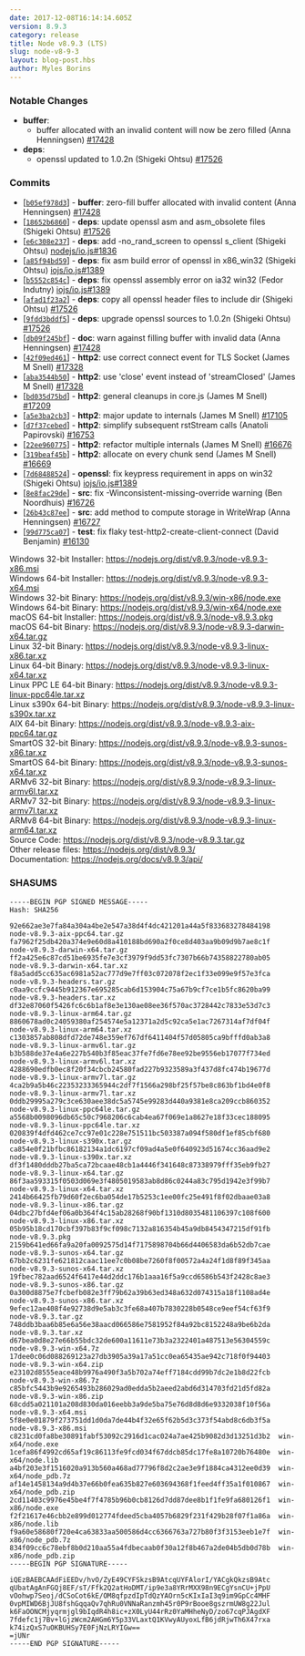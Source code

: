 ```yaml
---
date: 2017-12-08T16:14:14.605Z
version: 8.9.3
category: release
title: Node v8.9.3 (LTS)
slug: node-v8-9-3
layout: blog-post.hbs
author: Myles Borins
---
```


### Notable Changes

- **buffer**:
  - buffer allocated with an invalid content will now be zero filled (Anna Henningsen) [#17428](https://github.com/nodejs/node/pull/17428)
- **deps**:
  - openssl updated to 1.0.2n (Shigeki Ohtsu) [#17526](https://github.com/nodejs/node/pull/17526)

### Commits

- [[`b05ef978d3`](https://github.com/nodejs/node/commit/b05ef978d3)] - **buffer**: zero-fill buffer allocated with invalid content (Anna Henningsen) [#17428](https://github.com/nodejs/node/pull/17428)
- [[`18652b6860`](https://github.com/nodejs/node/commit/18652b6860)] - **deps**: update openssl asm and asm_obsolete files (Shigeki Ohtsu) [#17526](https://github.com/nodejs/node/pull/17526)
- [[`e6c308e237`](https://github.com/nodejs/node/commit/e6c308e237)] - **deps**: add -no_rand_screen to openssl s_client (Shigeki Ohtsu) [nodejs/io.js#1836](https://github.com/nodejs/io.js/pull/1836)
- [[`a85f94bd59`](https://github.com/nodejs/node/commit/a85f94bd59)] - **deps**: fix asm build error of openssl in x86_win32 (Shigeki Ohtsu) [iojs/io.js#1389](https://github.com/iojs/io.js/pull/1389)
- [[`b5552c854c`](https://github.com/nodejs/node/commit/b5552c854c)] - **deps**: fix openssl assembly error on ia32 win32 (Fedor Indutny) [iojs/io.js#1389](https://github.com/iojs/io.js/pull/1389)
- [[`afad1f23a2`](https://github.com/nodejs/node/commit/afad1f23a2)] - **deps**: copy all openssl header files to include dir (Shigeki Ohtsu) [#17526](https://github.com/nodejs/node/pull/17526)
- [[`9fdd3bddf5`](https://github.com/nodejs/node/commit/9fdd3bddf5)] - **deps**: upgrade openssl sources to 1.0.2n (Shigeki Ohtsu) [#17526](https://github.com/nodejs/node/pull/17526)
- [[`db09f245bf`](https://github.com/nodejs/node/commit/db09f245bf)] - **doc**: warn against filling buffer with invalid data (Anna Henningsen) [#17428](https://github.com/nodejs/node/pull/17428)
- [[`42f09ed461`](https://github.com/nodejs/node/commit/42f09ed461)] - **http2**: use correct connect event for TLS Socket (James M Snell) [#17328](https://github.com/nodejs/node/pull/17328)
- [[`aba3544b50`](https://github.com/nodejs/node/commit/aba3544b50)] - **http2**: use 'close' event instead of 'streamClosed' (James M Snell) [#17328](https://github.com/nodejs/node/pull/17328)
- [[`bd035d75bd`](https://github.com/nodejs/node/commit/bd035d75bd)] - **http2**: general cleanups in core.js (James M Snell) [#17209](https://github.com/nodejs/node/pull/17209)
- [[`a5e3ba2cb3`](https://github.com/nodejs/node/commit/a5e3ba2cb3)] - **http2**: major update to internals (James M Snell) [#17105](https://github.com/nodejs/node/pull/17105)
- [[`d7f37cebed`](https://github.com/nodejs/node/commit/d7f37cebed)] - **http2**: simplify subsequent rstStream calls (Anatoli Papirovski) [#16753](https://github.com/nodejs/node/pull/16753)
- [[`22ee960775`](https://github.com/nodejs/node/commit/22ee960775)] - **http2**: refactor multiple internals (James M Snell) [#16676](https://github.com/nodejs/node/pull/16676)
- [[`319beaf45b`](https://github.com/nodejs/node/commit/319beaf45b)] - **http2**: allocate on every chunk send (James M Snell) [#16669](https://github.com/nodejs/node/pull/16669)
- [[`7d68488524`](https://github.com/nodejs/node/commit/7d68488524)] - **openssl**: fix keypress requirement in apps on win32 (Shigeki Ohtsu) [iojs/io.js#1389](https://github.com/iojs/io.js/pull/1389)
- [[`8e8fac29de`](https://github.com/nodejs/node/commit/8e8fac29de)] - **src**: fix -Winconsistent-missing-override warning (Ben Noordhuis) [#16726](https://github.com/nodejs/node/pull/16726)
- [[`26b43c87ee`](https://github.com/nodejs/node/commit/26b43c87ee)] - **src**: add method to compute storage in WriteWrap (Anna Henningsen) [#16727](https://github.com/nodejs/node/pull/16727)
- [[`99d775ca07`](https://github.com/nodejs/node/commit/99d775ca07)] - **test**: fix flaky test-http2-create-client-connect (David Benjamin) [#16130](https://github.com/nodejs/node/pull/16130)

Windows 32-bit Installer: https://nodejs.org/dist/v8.9.3/node-v8.9.3-x86.msi \
Windows 64-bit Installer: https://nodejs.org/dist/v8.9.3/node-v8.9.3-x64.msi \
Windows 32-bit Binary: https://nodejs.org/dist/v8.9.3/win-x86/node.exe \
Windows 64-bit Binary: https://nodejs.org/dist/v8.9.3/win-x64/node.exe \
macOS 64-bit Installer: https://nodejs.org/dist/v8.9.3/node-v8.9.3.pkg \
macOS 64-bit Binary: https://nodejs.org/dist/v8.9.3/node-v8.9.3-darwin-x64.tar.gz \
Linux 32-bit Binary: https://nodejs.org/dist/v8.9.3/node-v8.9.3-linux-x86.tar.xz \
Linux 64-bit Binary: https://nodejs.org/dist/v8.9.3/node-v8.9.3-linux-x64.tar.xz \
Linux PPC LE 64-bit Binary: https://nodejs.org/dist/v8.9.3/node-v8.9.3-linux-ppc64le.tar.xz \
Linux s390x 64-bit Binary: https://nodejs.org/dist/v8.9.3/node-v8.9.3-linux-s390x.tar.xz \
AIX 64-bit Binary: https://nodejs.org/dist/v8.9.3/node-v8.9.3-aix-ppc64.tar.gz \
SmartOS 32-bit Binary: https://nodejs.org/dist/v8.9.3/node-v8.9.3-sunos-x86.tar.xz \
SmartOS 64-bit Binary: https://nodejs.org/dist/v8.9.3/node-v8.9.3-sunos-x64.tar.xz \
ARMv6 32-bit Binary: https://nodejs.org/dist/v8.9.3/node-v8.9.3-linux-armv6l.tar.xz \
ARMv7 32-bit Binary: https://nodejs.org/dist/v8.9.3/node-v8.9.3-linux-armv7l.tar.xz \
ARMv8 64-bit Binary: https://nodejs.org/dist/v8.9.3/node-v8.9.3-linux-arm64.tar.xz \
Source Code: https://nodejs.org/dist/v8.9.3/node-v8.9.3.tar.gz \
Other release files: https://nodejs.org/dist/v8.9.3/ \
Documentation: https://nodejs.org/docs/v8.9.3/api/

### SHASUMS

```
-----BEGIN PGP SIGNED MESSAGE-----
Hash: SHA256

92e662ae3e7fa84a304a4be2e547a38d4f4dc421201a44a5f833683278484198  node-v8.9.3-aix-ppc64.tar.gz
fa7962f25db420a374e9e60d8a410188bd690a2f0ce8d403aa9b09d9b7ae8c1f  node-v8.9.3-darwin-x64.tar.gz
ff2a425e6c87cd51be6935fe7e3cf3979f9dd53fc7307b66b74358822780ab05  node-v8.9.3-darwin-x64.tar.xz
f8a5add5cc635ac6981a52ac777d9e7ff03c072078f2ec1f33e099e9f57e3fca  node-v8.9.3-headers.tar.gz
c0aa9ccfc9445b912367e695285cab6d153904c75a67b9cf7ce1b5fc8620ba99  node-v8.9.3-headers.tar.xz
df32e87060f5426fc6c6b1af8e3e130ae08ee36f570ac3728442c7833e53d7c3  node-v8.9.3-linux-arm64.tar.gz
8860678ad0c24059380af254574e5a12371a2d5c92ca5e1ac7267314af7df04f  node-v8.9.3-linux-arm64.tar.xz
c1303857ab808dfd72de748e359ef767df6411404f57d05805ca9bfffd0ab3a8  node-v8.9.3-linux-armv6l.tar.gz
b3b588de37e4a6e227b540b3f85eac37fe7fd6e78ee92be9556eb17077f734ed  node-v8.9.3-linux-armv6l.tar.xz
4288690edfb0ec8f20f34cbcb24580fad227b9323589a3f437d8fc474b19677d  node-v8.9.3-linux-armv7l.tar.gz
4ca2b9a5b46c22353233365944c2df7f1566a298bf25f57be8c863bf1bd4e0f8  node-v8.9.3-linux-armv7l.tar.xz
0ddb29995a279c3ce630aee38dc5a5745e99283d440a9381e8ca209ccb860352  node-v8.9.3-linux-ppc64le.tar.gz
a5568b0098096db65c50c7968206c6cab4ea67f069e1a8627e18f33cec188095  node-v8.9.3-linux-ppc64le.tar.xz
020839f4dfd462ce7cc97e01c228e751511bc503387a094f580df1ef85cbf680  node-v8.9.3-linux-s390x.tar.gz
ca854e0f21bfbc86182134a1dc6197cf09ad4a5e0f640923d51674cc36aad9e2  node-v8.9.3-linux-s390x.tar.xz
df3f1480dddb27ba5ca72bcaae48cb1a4446f341648c87338979fff35eb9fb27  node-v8.9.3-linux-x64.tar.gz
86f3aa593315f0503d069e3f4805019583ab8d86c0244a83c795d1942e3f99b7  node-v8.9.3-linux-x64.tar.xz
2414b66425fb79d60f2ec6ba054de17b5253c1ee00fc25e491f8f02dbaae03a8  node-v8.9.3-linux-x86.tar.gz
04dbc27bfd4ef06a0b364f4c15ab28268f90bf1310d8035481106397c108f600  node-v8.9.3-linux-x86.tar.xz
05b95b18cd170cbf397b83f9cf098c7132a816354b45a9db8454347215df91fb  node-v8.9.3.pkg
2159b641ed66fa9a20fa0092575d14f7175898704b66d4406583da6b52db7cae  node-v8.9.3-sunos-x64.tar.gz
67bb2c6231fe621812caac11ee7c0b08be7260f8f00572a4a24f1d8f89f345aa  node-v8.9.3-sunos-x64.tar.xz
19fbec782aad6524f6417e44d2ddc176b1aaa16f5a9ccd6586b543f2428c8ae3  node-v8.9.3-sunos-x86.tar.gz
0a300d8875e7fcbefb082e3ff79b62a39b63ed348a632d074315a18f1108ad4e  node-v8.9.3-sunos-x86.tar.xz
9efec12ae408f4e92738d9e5ab3c3fe68a407b7830228b0548ce9eef54cf63f9  node-v8.9.3.tar.gz
748ddb3baa6b85e6a56e38aacd066586e7581952f84a92bc8152248a9be6b2da  node-v8.9.3.tar.xz
d67bea0d8e27e66b55bdc32de600a11611e73b3a2322401a487513e56304559c  node-v8.9.3-win-x64.7z
17dee0c06d088269123a27db3905a39a17a51cc0ea65435ae942c718f0f94403  node-v8.9.3-win-x64.zip
e23102d8555eace48b9976a490f3a5b702a74eff7184cdd99b7dc2e1b8d22fcb  node-v8.9.3-win-x86.7z
c85bfc5443b9e9265493b286029ad0edda5b2aeed2abd6d314703fd21d5fd82a  node-v8.9.3-win-x86.zip
68cdd5a021101a208d830da016eebb3a9de5ba75e76d8d8d6e9332038f10f56a  node-v8.9.3-x64.msi
5f8e0e01879f273751dd1d0da7de44b4f32e65f62b5d3c373f54abd8c6db3f5a  node-v8.9.3-x86.msi
c8231cd0fa8be30891fabf53092c2916d1cac024a7ae425b9082d3d13251d3b2  win-x64/node.exe
1cefa86f4992cd65af19c86113fe9fcd034f67ddcb85dc17fe8a10720b76480e  win-x64/node.lib
a4bf203e3f1516020a913b560a468ad77796f8d2c2ae3e9f1884ca4312ee0d39  win-x64/node_pdb.7z
af14e1458134a9d4b37e66b0fea635b827e603694368f1feed4ff35a1f010867  win-x64/node_pdb.zip
2cd11403c9976e45be4f7f4785b96b0cb8126d7dd87dee8b1f1fe9fa680126f1  win-x86/node.exe
f2f21617e46cbb2e899d012774fdeed5cba4057b6829f231f429b28f07f1a86a  win-x86/node.lib
f9a60e58680f720e4ca63833aa500586d4cc6366763a727b80f3f3153eeb1e7f  win-x86/node_pdb.7z
834f09cc6c78ebf8b0d210aa55a4fdbecaab0f30a12f8b467a2de04b5db0d78b  win-x86/node_pdb.zip
-----BEGIN PGP SIGNATURE-----

iQEzBAEBCAAdFiEEDv/hvO/ZyE49CYFSkzsB9AtcqUYFAlorI/YACgkQkzsB9Atc
qUbatAgAnFGQj8EF/sT/Ffk2Q2atHoDMT/ip9e3a8YRrMXX98n9ECgYsnCU+jPpU
vOohwp7Seoj/dCSoCot6kE/OM8qfpzdIpTdQzYAOrn5cKIxIaI3q9im9GpCc4MHF
0vpMIWD6BjJU8fshGqqaQv7qhRu0VNNaRanzmh45r0P9rBooe8gszrmUW8g22Jul
k6FaOONCMjyqrmjgl9bIqdR4h8ic+zX0LyU44rRz0YaMHheNyD/zo67cqPJAgdXF
7fdefc1j7Bv+lGjzWcm2AHGm6Y5p33VLaxtQ1KVwyAUyoxLfB6jdRjwTh6X47rxa
k74izQxS7uOKBUHSy7E0FjNzLRYIGw==
=jUNr
-----END PGP SIGNATURE-----

```
